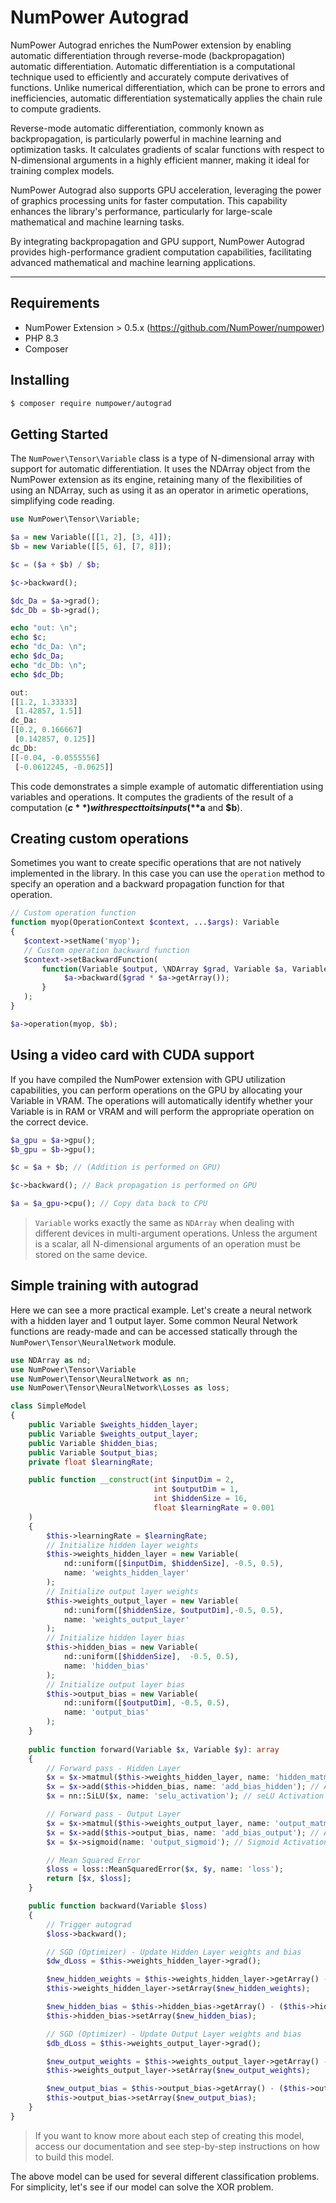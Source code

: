 # NumPower Autograd

NumPower Autograd enriches the NumPower extension by enabling automatic 
differentiation through reverse-mode (backpropagation) automatic differentiation. Automatic 
differentiation is a computational technique used to efficiently and 
accurately compute derivatives of functions. Unlike numerical 
differentiation, which can be prone to errors and inefficiencies, 
automatic differentiation systematically applies the chain rule 
to compute gradients.

Reverse-mode automatic differentiation, commonly known as backpropagation, is particularly powerful in machine learning and optimization tasks. It calculates gradients of scalar functions with respect to N-dimensional arguments in a highly efficient manner, making it ideal for training complex models.

NumPower Autograd also supports GPU acceleration, leveraging the power of graphics processing units for faster computation. This capability enhances the library's performance, particularly for large-scale mathematical and machine learning tasks.

By integrating backpropagation and GPU support, NumPower Autograd provides high-performance gradient computation capabilities, facilitating advanced mathematical and machine learning applications.

---

## Requirements

- NumPower Extension > 0.5.x (https://github.com/NumPower/numpower)
- PHP 8.3
- Composer

## Installing

```bash
$ composer require numpower/autograd
```
## Getting Started

The `NumPower\Tensor\Variable` class is a type of N-dimensional array with support for automatic differentiation. 
It uses the NDArray object from the NumPower extension as its engine, retaining many of the 
flexibilities of using an NDArray, such as using it as an operator in arimetic operations, 
simplifying code reading.

```php 
use NumPower\Tensor\Variable;

$a = new Variable([[1, 2], [3, 4]]);
$b = new Variable([[5, 6], [7, 8]]);

$c = ($a + $b) / $b;

$c->backward();

$dc_Da = $a->grad();
$dc_Db = $b->grad();

echo "out: \n";
echo $c;
echo "dc_Da: \n";
echo $dc_Da;
echo "dc_Db: \n";
echo $dc_Db;
```
```php
out: 
[[1.2, 1.33333]
 [1.42857, 1.5]]
dc_Da: 
[[0.2, 0.166667]
 [0.142857, 0.125]]
dc_Db: 
[[-0.04, -0.0555556]
 [-0.0612245, -0.0625]]
```
This code demonstrates a simple example of automatic differentiation using variables and operations. It computes 
the gradients of the result of a computation (**$c**) with respect to its inputs (**$a** and **$b**).

## Creating custom operations
Sometimes you want to create specific operations that are not natively implemented in the library. In this case you can use the `operation` method to specify an operation and a backward propagation function for that operation.

``` php
// Custom operation function
function myop(OperationContext $context, ...$args): Variable
{
   $context->setName('myop');
   // Custom operation backward function
   $context->setBackwardFunction(
       function(Variable $output, \NDArray $grad, Variable $a, Variable $b) {
            $a->backward($grad * $a->getArray());
       }
   );
}

$a->operation(myop, $b);
```

## Using a video card with CUDA support
If you have compiled the NumPower extension with GPU utilization 
capabilities, you can perform operations on the GPU by allocating 
your Variable in VRAM. The operations will automatically identify 
whether your Variable is in RAM or VRAM and will perform the 
appropriate operation on the correct device.

```php
$a_gpu = $a->gpu();
$b_gpu = $b->gpu();

$c = $a + $b; // (Addition is performed on GPU)

$c->backward(); // Back propagation is performed on GPU

$a = $a_gpu->cpu(); // Copy data back to CPU
```
> `Variable` works exactly the same as `NDArray` when dealing with different devices in multi-argument operations. Unless the argument is a scalar, all N-dimensional arguments of an operation must be stored on the same device.

## Simple training with autograd
Here we can see a more practical example. Let's create a neural network 
with a hidden layer and 1 output layer. Some common Neural Network 
functions are ready-made and can be accessed statically through 
the `NumPower\Tensor\NeuralNetwork` module.



```php 
use NDArray as nd;
use NumPower\Tensor\Variable
use NumPower\Tensor\NeuralNetwork as nn;
use NumPower\Tensor\NeuralNetwork\Losses as loss;

class SimpleModel
{
    public Variable $weights_hidden_layer;
    public Variable $weights_output_layer;
    public Variable $hidden_bias;
    public Variable $output_bias;
    private float $learningRate;

    public function __construct(int $inputDim = 2,
                                int $outputDim = 1,
                                int $hiddenSize = 16,
                                float $learningRate = 0.001
    )
    {
        $this->learningRate = $learningRate;
        // Initialize hidden layer weights
        $this->weights_hidden_layer = new Variable(
            nd::uniform([$inputDim, $hiddenSize], -0.5, 0.5),
            name: 'weights_hidden_layer'
        );
        // Initialize output layer weights
        $this->weights_output_layer = new Variable(
            nd::uniform([$hiddenSize, $outputDim],-0.5, 0.5),
            name: 'weights_output_layer'
        );
        // Initialize hidden layer bias
        $this->hidden_bias = new Variable(
            nd::uniform([$hiddenSize],  -0.5, 0.5),
            name: 'hidden_bias'
        );
        // Initialize output layer bias
        $this->output_bias = new Variable(
            nd::uniform([$outputDim], -0.5, 0.5),
            name: 'output_bias'
        );
    }
    
    public function forward(Variable $x, Variable $y): array
    {
        // Forward pass - Hidden Layer
        $x = $x->matmul($this->weights_hidden_layer, name: 'hidden_matmul'); // Hidden Layer
        $x = $x->add($this->hidden_bias, name: 'add_bias_hidden'); // Add Bias
        $x = nn::SiLU($x, name: 'selu_activation'); // seLU Activation

        // Forward pass - Output Layer
        $x = $x->matmul($this->weights_output_layer, name: 'output_matmul');  // Output Layer
        $x = $x->add($this->output_bias, name: 'add_bias_output'); // Add Bias
        $x = $x->sigmoid(name: 'output_sigmoid'); // Sigmoid Activation

        // Mean Squared Error
        $loss = loss::MeanSquaredError($x, $y, name: 'loss');
        return [$x, $loss];
    }

    public function backward(Variable $loss)
    {
        // Trigger autograd
        $loss->backward();

        // SGD (Optimizer) - Update Hidden Layer weights and bias
        $dw_dLoss = $this->weights_hidden_layer->grad();

        $new_hidden_weights = $this->weights_hidden_layer->getArray() - ($dw_dLoss * $this->learningRate);
        $this->weights_hidden_layer->setArray($new_hidden_weights);

        $new_hidden_bias = $this->hidden_bias->getArray() - ($this->hidden_bias->grad() * $this->learningRate);
        $this->hidden_bias->setArray($new_hidden_bias);

        // SGD (Optimizer) - Update Output Layer weights and bias
        $db_dLoss = $this->weights_output_layer->grad();

        $new_output_weights = $this->weights_output_layer->getArray() - ($db_dLoss * $this->learningRate);
        $this->weights_output_layer->setArray($new_output_weights);

        $new_output_bias = $this->output_bias->getArray() - ($this->output_bias->grad() * $this->learningRate);
        $this->output_bias->setArray($new_output_bias);
    }
}
```

> If you want to know more about each step of creating this model, access our documentation 
and see step-by-step instructions on how to build this model.


The above model can be used for several different classification problems. 
For simplicity, let's see if our model can solve the XOR problem.